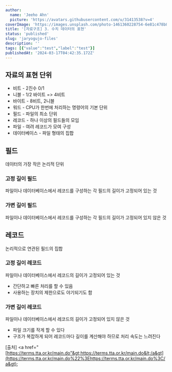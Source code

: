 ```yaml
---
author:
  name: 'Jeeho Ahn'
  picture: 'https://avatars.githubusercontent.com/u/31413538?v=4'
coverImage: 'https://images.unsplash.com/photo-1461360228754-6e81c478b882?q=80&w=2074&auto=format&fit=crop&ixlib=rb-4.0.3&ixid=M3wxMjA3fDB8MHxwaG90by1wYWdlfHx8fGVufDB8fHx8fA%3D%3D'
title: '[자료구조] 3. 수치 데이터의 표현'
status: 'published'
slug: 'jaryogujo-files'
description: ''
tags: [{"value":"test","label":"test"}]
publishedAt: '2024-03-17T04:42:35.172Z'
---
```


## 자료의 표현 단위 

- 비트 - 2진수 0/1
- 니블 - 1/2 바이트 =&gt; 4비트
- 바이트 -  8비트, 2니블
- 워드 -  CPU가 한번에 처리하는 명령어의 기본 단위
- 필드 - 파일의 최소 단위
- 레코드 - 하나 이상의 필드들의 모임
- 파일 - 여려 레코드가 모여 구성
- 데이터베이스 - 파일 형태의 집합

## 필드

데이터의 가장 작은 논리적 단위

### 고정 길이 필드

파일이나 데이터베이스에서 레코드를 구성하는 각 필드의 길이가 고정되어 있는 것

### 가변 길이 필드

파일이나 데이터베이스에서 레코드를 구성하는 각 필드의 길이가 고정되어 있지 않은 것

## 레코드

논리적으로 연관된 필드의 집합

### 고정 길이 레코드

파일이나 데이터베이스에서 레코드의 길이가 고정되어 있는 것

- 간단하고 빠른 처리를 할 수 있음
- 사용하는 장치의 제한으로도 야기되기도 함

### 가변 길이 레코드

파일이나 데이터베이스에서 레코드의 길이가 고정되어 있지 않은 것

- 파일 크기를 작게 할 수 있다
- 구조가 복잡하게 되어 레코드마다 길이를 계산해야 하므로 처리 속도는 느려진다

\[출처\] &lt;a href="[https://terms.tta.or.kr/main.do"&gt;https://terms.tta.or.kr/main.do&lt;/a&gt](https://terms.tta.or.kr/main.do%22%3Ehttps://terms.tta.or.kr/main.do%3C/a&gt);